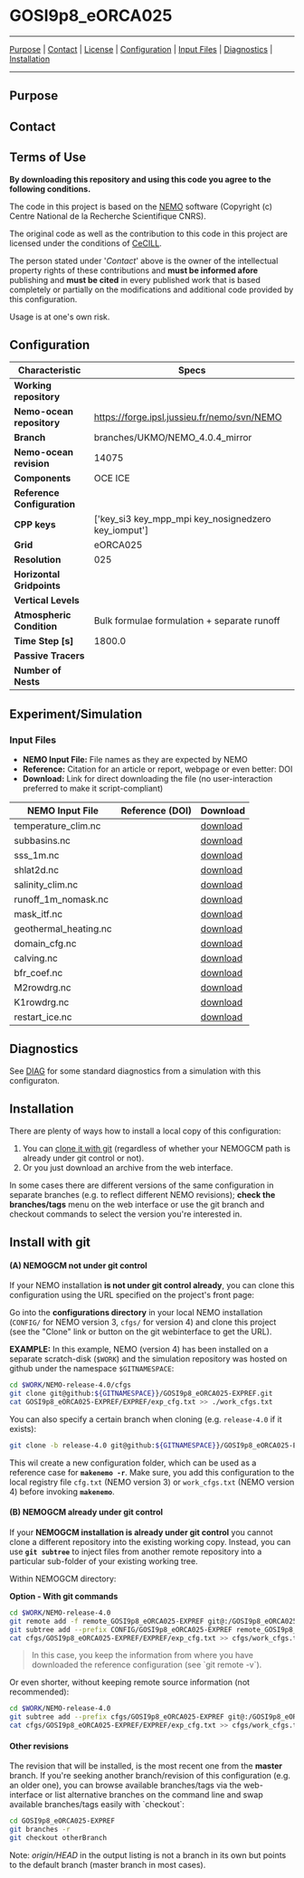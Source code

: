  

# GOSI9p8_eORCA025
___

[Purpose](#purpose)  |  [Contact](#contact)  |  [License](#license)  |  [Configuration](#configuration) | [Input Files](#input-files)  |  [Diagnostics](#diagnostics)  | [Installation](#installation)

____

## Purpose




## Contact




## Terms of Use

**By downloading this repository and using this code you agree to the following conditions.**

The code in this project is based on the [NEMO](http://www.nemo-ocean.eu) software (Copyright (c) Centre National de la Recherche Scientifique CNRS).

The original code as well as the contribution to this code in this project are licensed under the conditions of [CeCILL](http://www.cecill.info). 

The person stated under '*Contact*' above is the owner of the intellectual property rights of these contributions and **must be informed afore** publishing and **must be cited** in every published work that is based completely or partially on the modifications and additional code provided by this configuration.

Usage is at one's own risk. 


## Configuration

|  **Characteristic** | **Specs** |
|-------------- | -------------- | 
| **Working repository** |  | 
| **Nemo-ocean repository** | https://forge.ipsl.jussieu.fr/nemo/svn/NEMO | 
| **Branch** | branches/UKMO/NEMO_4.0.4_mirror | 
| **Nemo-ocean revision** | 14075 | 
| **Components** | OCE ICE | 
| **Reference Configuration** |  | 
| **CPP keys** | ['key_si3 key_mpp_mpi key_nosignedzero key_iomput'] | 
| **Grid** | eORCA025 | 
| **Resolution** | 025 | 
| **Horizontal Gridpoints** |  | 
| **Vertical Levels** |  | 
| **Atmospheric Condition** | Bulk formulae formulation + separate runoff | 
| **Time Step [s]** | 1800.0 | 
| **Passive Tracers** |  | 
| **Number of Nests** |  | 


## Experiment/Simulation

<!--//DELDEL
The default settings for this experiment can be found in the [EXPREF](EXPREF) folder.
The modified code is located in the [MY_SRC](MY_SRC) directory.
DELDEL//-->

### Input Files

*  **NEMO Input File:** File names as they are expected by NEMO  
*  **Reference:** Citation for an article or report, webpage or even better: DOI  
*  **Download:** Link for direct downloading the file (no user-interaction preferred to make it script-compliant)  


| **NEMO Input File** | **Reference (DOI)** | **Download** |
| ------------------ | ------------------ | ------------------ | 
| temperature_clim.nc |   | [download](http://gws-access.jasmin.ac.uk/public/jmmp_collab/eORCA025/EN.4.1.1.f.analysis.g10.1995-2014.eORCA025.teos10.nc) |
| subbasins.nc |   | [download](http://gws-access.jasmin.ac.uk/public/jmmp_collab/eORCA025/subbasins_CMIP6.nc) |
| sss_1m.nc |   | [download](http://gws-access.jasmin.ac.uk/public/jmmp_collab/eORCA025/sss_1m_teos10.nc) |
| shlat2d.nc |   | [download](http://gws-access.jasmin.ac.uk/public/jmmp_collab/eORCA025/shlat2d_eORCA025_southps.nc) |
| salinity_clim.nc |   | [download](http://gws-access.jasmin.ac.uk/public/jmmp_collab/eORCA025/EN.4.1.1.f.analysis.g10.1995-2014.eORCA025.teos10.nc) |
| runoff_1m_nomask.nc |   | [download](http://gws-access.jasmin.ac.uk/public/jmmp_collab/eORCA025/eORCA025_runoff_GO6_icb.nc) |
| mask_itf.nc |   | [download](http://gws-access.jasmin.ac.uk/public/jmmp_collab/eORCA025/mask_itf_ORCA025ext.nc) |
| geothermal_heating.nc |   | [download](http://gws-access.jasmin.ac.uk/public/jmmp_collab/eORCA025/geothermal_heating_orca025ext_extrap40.nc) |
| domain_cfg.nc |   | [download](http://gws-access.jasmin.ac.uk/public/jmmp_collab/eORCA025/domcfg_eORCA025_v2.nc) |
| calving.nc |   | [download](http://gws-access.jasmin.ac.uk/public/jmmp_collab/eORCA025/eORCA025_calving_v2.3.nc) |
| bfr_coef.nc |   | [download](http://gws-access.jasmin.ac.uk/public/jmmp_collab/eORCA025/bfr_coef.nc) |
| M2rowdrg.nc |   | [download](http://gws-access.jasmin.ac.uk/public/jmmp_collab/eORCA025/M2rowdrg_R025_modif_nonpositive.nc) |
| K1rowdrg.nc |   | [download](http://gws-access.jasmin.ac.uk/public/jmmp_collab/eORCA025/K1rowdrg_R025_modif_nonpositive.nc) |
| restart_ice.nc |   | [download](http://gws-access.jasmin.ac.uk/public/jmmp_collab/eORCA025/ci818o_19761201_restart_ice.nc) |



## Diagnostics

See [DIAG](DIAG) for some standard diagnostics from a simulation with this configuraton.

## Installation

There are plenty of ways how to install a local copy of this configuration:

1. You can [clone it with git](#install-with-git) (regardless of whether your NEMOGCM path is already under git control or not). 
2. Or you just download an archive from the web interface.  

In some cases there are different versions of the same configuration in separate branches (e.g. to reflect different NEMO revisions); **check the branches/tags** menu on the web interface or use the git branch and checkout commands to select 
the version you're interested in.


## Install with git


#### (A) NEMOGCM not under git control

If your NEMO installation **is not under git control already**, you can clone this configuration using the URL specified on the project's front page:

Go into the **configurations directory** in your local NEMO installation (`CONFIG/` for NEMO version 3, `cfgs/` for version 4) and clone this project (see the "Clone" link or button on the git webinterface to get the URL).

**EXAMPLE:** In this example, NEMO (version 4) has been installed on a separate scratch-disk (`$WORK`) and the simulation repository was hosted on github under the namespace `$GITNAMESPACE`:

~~~bash
cd $WORK/NEMO-release-4.0/cfgs
git clone git@github:${GITNAMESPACE}}/GOSI9p8_eORCA025-EXPREF.git
cat GOSI9p8_eORCA025-EXPREF/EXPREF/exp_cfg.txt >> ./work_cfgs.txt
~~~

You can also specify a certain branch when cloning (e.g. `release-4.0` if it exists):

~~~bash
git clone -b release-4.0 git@github:${GITNAMESPACE}}/GOSI9p8_eORCA025-EXPREF.git
~~~

This wil create a new configuration folder, which can be used as a reference case for **`makenemo -r`**. 
Make sure, you add this configuration  to the local registry file `cfg.txt` (NEMO version 3) or `work_cfgs.txt` (NEMO version 4) before invoking **`makenemo`**.



#### (B) NEMOGCM already under git control

If your **NEMOGCM installation is already under git control** you cannot clone a different repository into the existing working copy. 
Instead, you can use **`git subtree`** to inject files from another remote repository into a particular sub-folder of your existing working tree.

Within NEMOGCM directory:

**Option - With git commands**

~~~bash
cd $WORK/NEMO-release-4.0
git remote add -f remote_GOSI9p8_eORCA025-EXPREF git@:/GOSI9p8_eORCA025-EXPREF.git   # add remote
git subtree add --prefix CONFIG/GOSI9p8_eORCA025-EXPREF remote_GOSI9p8_eORCA025-EXPREF branches/UKMO/NEMO_4.0.4_mirror --squash     # donwload master branch into sub-folder
cat cfgs/GOSI9p8_eORCA025-EXPREF/EXPREF/exp_cfg.txt >> cfgs/work_cfgs.txt
~~~

> In this case, you keep the information from where you have downloaded the reference configuration (see \`git remote -v\`).

Or even shorter, without keeping remote source information (not recommended):

~~~bash
cd $WORK/NEMO-release-4.0
git subtree add --prefix cfgs/GOSI9p8_eORCA025-EXPREF git@:/GOSI9p8_eORCA025-EXPREF.git branches/UKMO/NEMO_4.0.4_mirror --squash
cat cfgs/GOSI9p8_eORCA025-EXPREF/EXPREF/exp_cfg.txt >> cfgs/work_cfgs.txt
~~~


#### Other revisions

The revision that will be installed, is the most recent one from the **master** branch. 
If you're seeking another branch/revision of this configuration (e.g. an older one), you can browse available branches/tags via the web-interface or list alternative 
branches on the command line and swap available branches/tags easily with \`checkout\`:

~~~bash
cd GOSI9p8_eORCA025-EXPREF
git branches -r
git checkout otherBranch
~~~

Note: *origin/HEAD* in the output listing is not a branch in its own but points to the default branch (master branch in most cases).

        